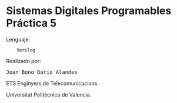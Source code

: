Sistemas Digitales Programables 
Práctica 5
=============

Lenguaje:

        Verilog
        
Realizado por:
        <pre>Joan Bono
Dario Alandes </pre>


ETS Enginyers de Telecomunicacions.

Universitat Politècnica de Valencia.
